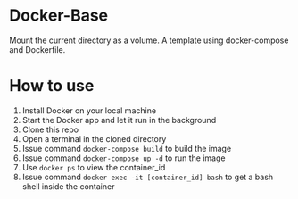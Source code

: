# Docker-Base

Mount the current directory as a volume.
A template using docker-compose and Dockerfile. 

# How to use

1. Install Docker on your local machine
2. Start the Docker app and let it run in the background
3. Clone this repo
4. Open a terminal in the cloned directory
5. Issue command `docker-compose build` to build the image
6. Issue command `docker-compose up -d` to run the image
7. Use `docker ps` to view the container_id
8. Issue command `docker exec -it [container_id] bash` to get a bash shell inside the container



